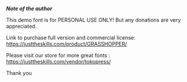 ***Note of the author***

This demo font is for PERSONAL USE ONLY! But any donations are very appreciated.  
   
 Link to purchase full version and commercial license:  
 <https://justtheskills.com/product/GRASSHOPPER/>  
   
 Please visit our store for more great fonts :  
 <https://justtheskills.com/vendor/tokopress/>  
   
 Thank you